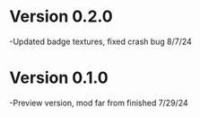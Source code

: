 # Version 0.2.0
-Updated badge textures, fixed crash bug 8/7/24
# Version 0.1.0
-Preview version, mod far from finished 7/29/24
